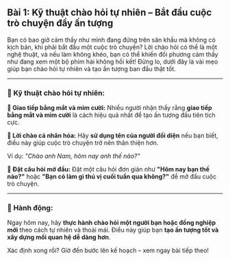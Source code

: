 ## Bài 1: Kỹ thuật chào hỏi tự nhiên – Bắt đầu cuộc trò chuyện đầy ấn tượng

Bạn có bao giờ cảm thấy như mình đang đứng trên sân khấu mà không có kịch bản, khi phải bắt đầu một cuộc trò chuyện? Lời chào hỏi có thể là một nghệ thuật, và nếu làm không khéo, bạn có thể khiến đối phương cảm thấy như đang xem một bộ phim hài không hồi kết! Đừng lo, dưới đây là vài mẹo giúp bạn chào hỏi tự nhiên và tạo ấn tượng ban đầu thật tốt.

---

### 📌 Kỹ thuật chào hỏi tự nhiên:

**🔹 Giao tiếp bằng mắt và mỉm cười:**
Nhiều người nhận thấy rằng **giao tiếp bằng mắt và mỉm cười** là cách hiệu quả nhất để tạo ấn tượng đầu tiên tích cực. 

**🔹 Lời chào cá nhân hóa:**
Hãy **sử dụng tên của người đối diện** nếu bạn biết, điều này giúp cuộc trò chuyện trở nên thân thiện hơn.

Ví dụ: *"Chào anh Nam, hôm nay anh thế nào?"*

**🔹 Đặt câu hỏi mở đầu:**
Đặt một câu hỏi đơn giản như **"Hôm nay bạn thế nào?"** hoặc **"Bạn có làm gì thú vị cuối tuần qua không?"** để mở đầu cuộc trò chuyện.

---

### 🚀 Hành động:

Ngay hôm nay, hãy **thực hành chào hỏi một người bạn hoặc đồng nghiệp mới** theo cách tự nhiên và thoải mái. Điều này giúp bạn **tạo ấn tượng tốt và xây dựng mối quan hệ dễ dàng hơn**.

Xác định xong rồi? Giờ đến bước lên kế hoạch – xem ngay bài tiếp theo!